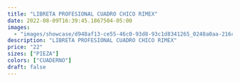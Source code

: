 ```yaml
---
title: "LIBRETA PROFESIONAL CUADRO CHICO RIMEX"
date: 2022-08-09T16:39:45.1867504-05:00
images:
  - "images/showcase/d948af13-ce55-46c0-93d8-93c1d8341265_0248a0aa-216c-4f9d-8614-14c950476532.webp"
description: "LIBRETA PROFESIONAL CUADRO CHICO RIMEX"
price: "22"
sizes: ["PIEZA"]
colors: ["CUADERNO"]
draft: false
---
```

